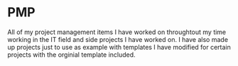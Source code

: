 # PMP
All of my project management items I have worked on throughtout my time working in the IT field and side projects I have worked on. I have also made up projects just to use as example with templates I have modified for certain projects with the orginial template included. 
